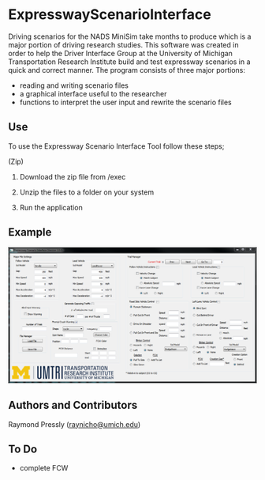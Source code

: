 # ExpresswayScenarioInterface

Driving scenarios for the NADS MiniSim take months to produce which is a major portion of driving research studies. This software was created in order to help the Driver Interface Group at the University of Michigan Transportation Research Institute build and test expressway scenarios in a quick and correct manner. The program consists of three major portions:

- reading and writing scenario files
- a graphical interface useful to the researcher
- functions to interpret the user input and rewrite the scenario files

## Use

To use the Expressway Scenario Interface Tool follow these steps;

(Zip)

1. Download the zip file from /exec

2. Unzip the files to a folder on your system

3. Run the application

## Example

![alt tag](https://raw.githubusercontent.com/raynicho/ExpresswayScenarioInterface/master/docs/interface.PNG)


## Authors and Contributors

Raymond Pressly (raynicho@umich.edu)

## To Do
- complete FCW
